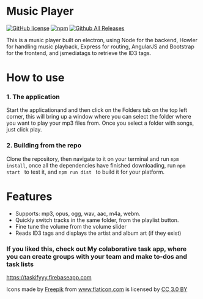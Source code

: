# Music Player

[![GitHub license](https://img.shields.io/github/license/Aveek-Saha/MusicPlayer.svg?style=for-the-badge)](https://github.com/Aveek-Saha/MusicPlayer/blob/master/LICENSE) [![npm](https://img.shields.io/npm/v/npm.svg?style=for-the-badge)](https://github.com/Aveek-Saha/MusicPlayer)  [![Github All Releases](https://img.shields.io/github/downloads/Aveek-Saha/MusicPlayer/total.svg?style=for-the-badge)](https://github.com/Aveek-Saha/MusicPlayer)


This is a music player built on electron, using Node for the backend, Howler for handling music playback, Express for routing, AngularJS and Bootstrap for the frontend, and jsmediatags to retrieve the ID3 tags.

# How to use
### 1. The application
Start the applicationand and then click on the Folders tab on the top left corner, this will bring up a window where you can select the folder where you want to play your mp3 files from. 
Once you select a folder with songs, just click play.
### 2. Building from the repo
Clone the repository, then navigate to it on your terminal and run ```npm install```, once all the dependencies have finished downloading, run ```npm start ``` to test it, and ```npm run dist ``` to build it for your platform.


# Features
<ul>
  <li>Supports: mp3, opus, ogg, wav, aac, m4a, webm.</li>
  <li>Quickly switch tracks in the same folder, from the playlist button.</li>
  <li>Fine tune the volume from the volume slider</li>
  <li>Reads ID3 tags and displays the artist and album art (if they exist)</li>
</ul>

### If you liked this, check out My colaborative task app, where you can create groups with your team and make to-dos and task lists
https://taskifyyy.firebaseapp.com


<div>Icons made by <a href="http://www.freepik.com" title="Freepik">Freepik</a> from <a href="https://www.flaticon.com/" title="Flaticon">www.flaticon.com</a> is licensed by <a href="http://creativecommons.org/licenses/by/3.0/" title="Creative Commons BY 3.0" target="_blank">CC 3.0 BY</a></div>
